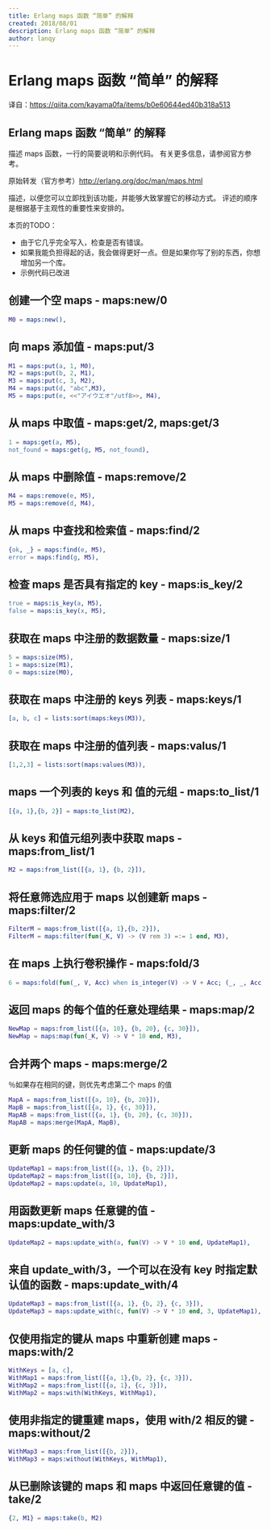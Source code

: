 ```yaml
---
title: Erlang maps 函数 “简单” 的解释
created: 2018/08/01
description: Erlang maps 函数 “简单” 的解释
author: lanqy
---
```

# Erlang maps 函数 “简单” 的解释

译自：https://qiita.com/kayama0fa/items/b0e60644ed40b318a513

## Erlang maps 函数 “简单” 的解释

描述 maps 函数，一行的简要说明和示例代码。 有关更多信息，请参阅官方参考。

原始转发（官方参考）http://erlang.org/doc/man/maps.html

描述，以便您可以立即找到该功能，并能够大致掌握它的移动方式。 评述的顺序是根据基于主观性的重要性来安排的。

本页的TODO：

- 由于它几乎完全写入，检查是否有错误。
- 如果我能负担得起的话，我会做得更好一点。但是如果你写了别的东西，你想增加另一个库。
- 示例代码已改进

## 创建一个空 maps - maps:new/0

```erlang
M0 = maps:new(),
```

## 向 maps 添加值 - maps:put/3

```erlang
M1 = maps:put(a, 1, M0),
M2 = maps:put(b, 2, M1),
M3 = maps:put(c, 3, M2),
M4 = maps:put(d, "abc",M3),
M5 = maps:put(e, <<"アイウエオ"/utf8>>, M4), 
```

## 从 maps 中取值 - maps:get/2, maps:get/3

```erlang
1 = maps:get(a, M5),
not_found = maps:get(g, M5, not_found),
```

## 从 maps 中删除值 - maps:remove/2

```erlang
M4 = maps:remove(e, M5),
M5 = maps:remove(d, M4),
```

## 从 maps 中查找和检索值 - maps:find/2

```erlang
{ok, _} = maps:find(e, M5),
error = maps:find(g, M5),
```

## 检查 maps 是否具有指定的 key - maps:is_key/2

```erlang
true = maps:is_key(a, M5),
false = maps:is_key(x, M5),
```

## 获取在 maps 中注册的数据数量 - maps:size/1

```erlang
5 = maps:size(M5),
1 = maps:size(M1),
0 = maps:size(M0),
```

## 获取在 maps 中注册的 keys 列表 - maps:keys/1

```erlang
[a, b, c] = lists:sort(maps:keys(M3)),
```

## 获取在 maps 中注册的值列表 - maps:valus/1

```erlang
[1,2,3] = lists:sort(maps:values(M3)),
```

## maps 一个列表的 keys 和 值的元组 - maps:to_list/1

```erlang
[{a, 1},{b, 2}] = maps:to_list(M2),
```

## 从 keys 和值元组列表中获取 maps - maps:from_list/1

```erlang
M2 = maps:from_list([{a, 1}, {b, 2}]),
```

## 将任意筛选应用于 maps 以创建新 maps - maps:filter/2

```erlang
FilterM = maps:from_list([{a, 1},{b, 2}]),
FilterM = maps:filter(fun(_K, V) -> (V rem 3) =:= 1 end, M3),
```

## 在 maps 上执行卷积操作 - maps:fold/3

```erlang
6 = maps:fold(fun(_, V, Acc) when is_integer(V) -> V + Acc; (_, _, Acc) -> Acc end, 0, M5),
```

## 返回 maps 的每个值的任意处理结果 - maps:map/2

```erlang
NewMap = maps:from_list([{a, 10}, {b, 20}, {c, 30}]),
NewMap = maps:map(fun(_K, V) -> V * 10 end, M3),
```

## 合并两个 maps - maps:merge/2

％如果存在相同的键，则优先考虑第二个 maps 的值

```erlang
MapA = maps:from_list([{a, 10}, {b, 20}]),
MapB = maps:from_list([{a, 1}, {c, 30}]),
MapAB = maps:from_list([{a, 1}, {b, 20}, {c, 30}]),
MapAB = maps:merge(MapA, MapB),
```

## 更新 maps 的任何键的值 - maps:update/3

```erlang
UpdateMap1 = maps:from_list([{a, 1}, {b, 2}]),
UpdateMap2 = maps:from_list([{a, 10}, {b, 2}]),
UpdateMap2 = maps:update(a, 10, UpdateMap1),
```

## 用函数更新 maps 任意键的值 - maps:update_with/3

```erlang
UpdateMap2 = maps:update_with(a, fun(V) -> V * 10 end, UpdateMap1),
```

## 来自 update_with/3，一个可以在没有 key 时指定默认值的函数 - maps:update_with/4

```erlang
UpdateMap3 = maps:from_list([{a, 1}, {b, 2}, {c, 3}]),
UpdateMap3 = maps:update_with(c, fun(V) -> V * 10 end, 3, UpdateMap1),
```

## 仅使用指定的键从 maps 中重新创建 maps - maps:with/2

```erlang
WithKeys = [a, c],
WithMap1 = maps:from_list([{a, 1},{b, 2}, {c, 3}]),
WithMap2 = maps:from_list([{a, 1}, {c, 3}]),
WithMap2 = maps:with(WithKeys, WithMap1),
```

## 使用非指定的键重建 maps，使用 with/2 相反的键 - maps:without/2

```erlang
WithMap3 = maps:from_list([{b, 2}]),
WithMap3 = maps:without(WithKeys, WithMap1),
```

## 从已删除该键的 maps 和 maps 中返回任意键的值 - take/2

```erlang
{2, M1} = maps:take(b, M2)
```

